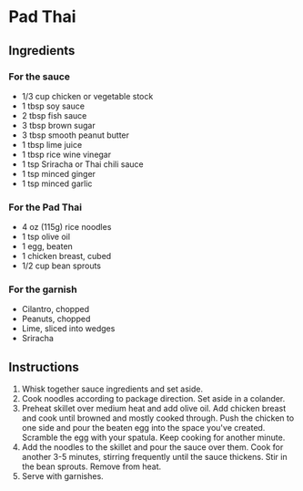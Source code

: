 # Pad Thai

## Ingredients 

### For the sauce
- 1/3 cup chicken or vegetable stock
- 1 tbsp soy sauce
- 2 tbsp fish sauce
- 3 tbsp brown sugar
- 3 tbsp smooth peanut butter
- 1 tbsp lime juice
- 1 tbsp rice wine vinegar
- 1 tsp Sriracha or Thai chili sauce
- 1 tsp minced ginger
- 1 tsp minced garlic

### For the Pad Thai
- 4 oz (115g) rice noodles
- 1 tsp olive oil
- 1 egg, beaten
- 1 chicken breast, cubed
- 1/2 cup bean sprouts

### For the garnish
- Cilantro, chopped
- Peanuts, chopped
- Lime, sliced into wedges
- Sriracha

## Instructions

1. Whisk together sauce ingredients and set aside.
2. Cook noodles according to package direction. Set aside in a colander.
3. Preheat skillet over medium heat and add olive oil. Add chicken breast and cook until browned and mostly cooked through. Push the chicken to one side and pour the beaten egg into the space you've created. Scramble the egg with your spatula. Keep cooking for another minute.
4. Add the noodles to the skillet and pour the sauce over them. Cook for another 3-5 minutes, stirring frequently until the sauce thickens. Stir in the bean sprouts. Remove from heat.
5. Serve with garnishes.